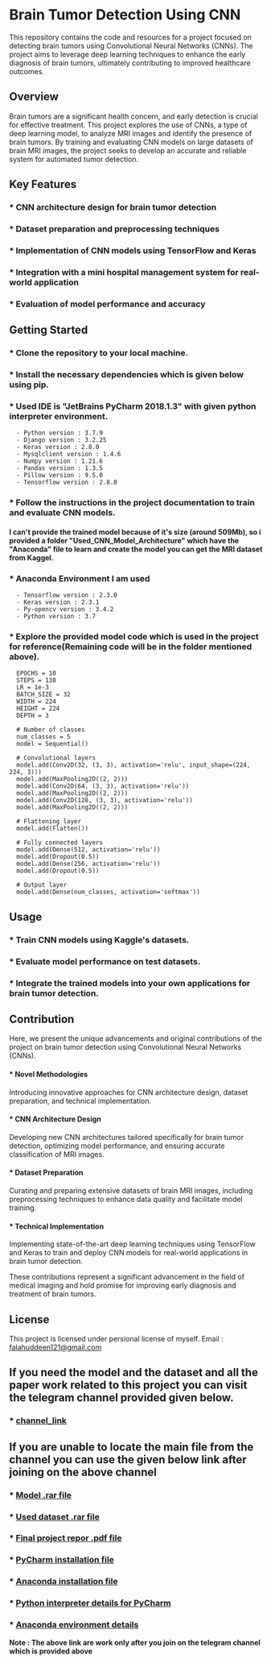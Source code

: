 # **Brain Tumor Detection Using CNN**
This repository contains the code and resources for a project focused on detecting brain tumors using Convolutional Neural Networks (CNNs). The project aims to leverage deep learning techniques to enhance the early diagnosis of brain tumors, ultimately contributing to improved healthcare outcomes.

## Overview
Brain tumors are a significant health concern, and early detection is crucial for effective treatment. This project explores the use of CNNs, a type of deep learning model, to analyze MRI images and identify the presence of brain tumors. By training and evaluating CNN models on large datasets of brain MRI images, the project seeks to develop an accurate and reliable system for automated tumor detection.

## Key Features
### * CNN architecture design for brain tumor detection
### * Dataset preparation and preprocessing techniques
### * Implementation of CNN models using TensorFlow and Keras
### * Integration with a mini hospital management system for real-world application
### * Evaluation of model performance and accuracy

## Getting Started
### * Clone the repository to your local machine.
### * Install the necessary dependencies which is given below using pip.
### * Used IDE is "JetBrains PyCharm 2018.1.3" with given python interpreter environment.
      - Python version : 3.7.9
      - Django version : 3.2.25
      - Keras version : 2.8.0
      - Mysqlclient version : 1.4.6
      - Numpy version : 1.21.6
      - Pandas version : 1.3.5
      - Pillow version : 9.5.0
      - Tensorflow version : 2.8.0
### * Follow the instructions in the project documentation to train and evaluate CNN models.
#### I can't provide the trained model because of it's size (around 509Mb), so i provided a folder "Used_CNN_Model_Architecture" which have the "Anaconda" file to learn and create the model you can get the MRI dataset from Kaggel. 
### * Anaconda Environment I am used
      - Tensorflow version : 2.3.0
      - Keras version : 2.3.1
      - Py-opencv version : 3.4.2
      - Python version : 3.7 
### * Explore the provided model code which is used in the project for reference(Remaining code will be in the folder mentioned above). 

      EPOCHS = 10 
      STEPS = 138
      LR = 1e-3
      BATCH_SIZE = 32
      WIDTH = 224
      HEIGHT = 224
      DEPTH = 3
      
      # Number of classes
      num_classes = 5
      model = Sequential()
      
      # Convolutional layers
      model.add(Conv2D(32, (3, 3), activation='relu', input_shape=(224, 224, 3)))
      model.add(MaxPooling2D((2, 2)))
      model.add(Conv2D(64, (3, 3), activation='relu'))
      model.add(MaxPooling2D((2, 2)))
      model.add(Conv2D(128, (3, 3), activation='relu'))
      model.add(MaxPooling2D((2, 2)))
      
      # Flattening layer
      model.add(Flatten())
      
      # Fully connected layers
      model.add(Dense(512, activation='relu'))
      model.add(Dropout(0.5))
      model.add(Dense(256, activation='relu'))
      model.add(Dropout(0.5))
      
      # Output layer
      model.add(Dense(num_classes, activation='softmax'))  

## Usage
### * Train CNN models using Kaggle's datasets.
### * Evaluate model performance on test datasets.
### * Integrate the trained models into your own applications for brain tumor detection.

## Contribution
Here, we present the unique advancements and original contributions of the project on brain tumor detection using Convolutional Neural Networks (CNNs).

#### * Novel Methodologies
Introducing innovative approaches for CNN architecture design, dataset preparation, and technical implementation.

#### * CNN Architecture Design
Developing new CNN architectures tailored specifically for brain tumor detection, optimizing model performance, and ensuring accurate classification of MRI images.

#### * Dataset Preparation
Curating and preparing extensive datasets of brain MRI images, including preprocessing techniques to enhance data quality and facilitate model training.

#### * Technical Implementation
Implementing state-of-the-art deep learning techniques using TensorFlow and Keras to train and deploy CNN models for real-world applications in brain tumor detection.

These contributions represent a significant advancement in the field of medical imaging and hold promise for improving early diagnosis and treatment of brain tumors.


## License
This project is licensed under persional license of myself.
Email : falahuddeen121@gmail.com

## If you need the model and the dataset and all the paper work related to this project you can visit the telegram channel provided given below.
### * <a href="https://t.me/+riFFTt0hHxg4NjZl">channel_link</a>
## If you are unable to locate the main file from the channel you can use the given below link **after joining on the above channel**
### * **<a href="https://t.me/c/2031504389/93">Model .rar file</a>**
### * **<a href="https://t.me/c/2031504389/92">Used dataset .rar file</a>**
### * **<a href="https://t.me/c/2031504389/172">Final project repor .pdf file</a>**
### * <a href="https://t.me/c/2031504389/124">PyCharm installation file</a>
### * <a href="https://t.me/c/2031504389/128">Anaconda installation file</a>
### * <a href="https://t.me/c/2031504389/123">Python interpreter details for PyCharm </a>
### * <a href="https://t.me/c/2031504389/125">Anaconda environment details </a>

**Note : The above link are work only after you join on the telegram channel which is provided above**

